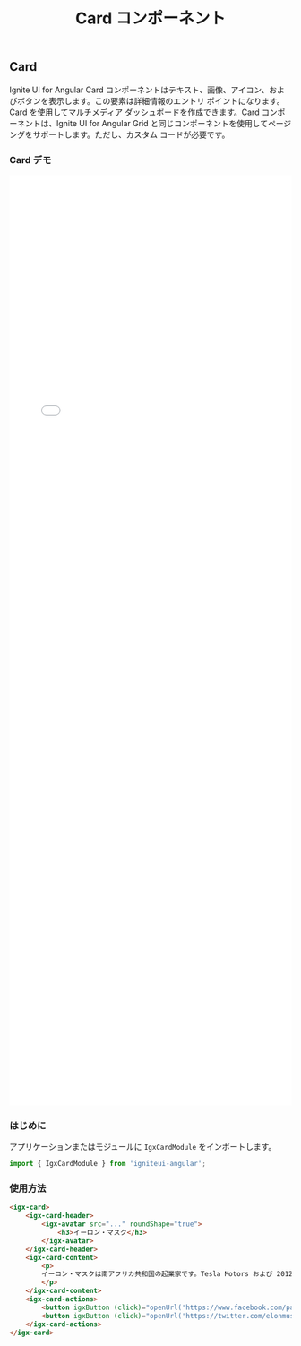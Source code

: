 ﻿---
title: Card コンポーネント
_description: Ignite UI for Angular Card コンポーネントを使用して、詳細情報のエントリ ポイントとして、ダッシュボード、テキスト、画像、アイコン、ボタンなどを表示します。
_keywords: Ignite UI for Angular, UI コントロール, Angular ウィジェット, web ウィジェット, UI ウィジェット, Angular, ネイティブ Angular コンポーネント スィート, ネイティブ Angular コントロール, ネイティブ Angular コンポーネント ライブラリ, Angular Card コンポーネント, Angular Card コントロール
_language: ja
---

## Card

<p class="highlight">Ignite UI for Angular Card コンポーネントはテキスト、画像、アイコン、およびボタンを表示します。この要素は詳細情報のエントリ ポイントになります。Card を使用してマルチメディア ダッシュボードを作成できます。Card コンポーネントは、Ignite UI for Angular Grid と同じコンポーネントを使用してページングをサポートします。ただし、カスタム コードが必要です。</p>
<div class="divider"></div>

### Card デモ

<div class="sample-container" style="height: 1661px">
    <iframe seamless width="100%" height="100%" frameborder="0" src="{environment:demosBaseUrl}/card"></iframe>
</div>
<div class="divider--half"></div>

### はじめに

アプリケーションまたはモジュールに `IgxCardModule` をインポートします。

```typescript
import { IgxCardModule } from 'igniteui-angular';
```

<div class="divider--half"></div>

### 使用方法

```html
<igx-card>
    <igx-card-header>
        <igx-avatar src="..." roundShape="true">
            <h3>イーロン・マスク</h3>
        </igx-avatar>
    </igx-card-header>
    <igx-card-content>
        <p>
        イーロン・マスクは南アフリカ共和国の起業家です。Tesla Motors および 2012 年にコマーシャル スペースクラフトを立ち上げた SpaceX の設立者です。
        </p>
    </igx-card-content>
    <igx-card-actions>
        <button igxButton (click)="openUrl('https://www.facebook.com/pages/Elon-Musk/108250442531979')">いいね</button>
        <button igxButton (click)="openUrl('https://twitter.com/elonmusk')">シェア</button>
    </igx-card-actions>
</igx-card>
```

<div class="divider--half"></div>
